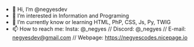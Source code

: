 - 👋 Hi, I’m @negyesdev
- 👀 I’m interested in Information and Programing
- 🌱 I’m currently know or learning HTML, PhP, CSS, Js, Py, TWIG
- 📫 How to reach me:
Insta: @_negyes //
Discord: @_negyes // 
E-mail: negyesdev@gmail.com // 
Webpage: https://negyescodes.nicepage.io

<!---
Working on: 
- https://negyescodes.nicepage.io
- https://pixelitymc.hu
- https://bolt.pixelitymc.hu
- PixelityMC Minecraft Server
- Lithium RolePlay Fivem Server
- Fortyfor Global Discord Bot
- Discord Configurations
- And more...
--->

